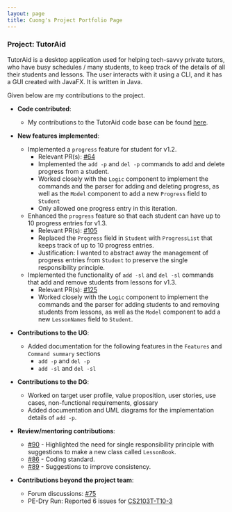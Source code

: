 ```yaml
---
layout: page
title: Cuong's Project Portfolio Page
---
```


### Project: TutorAid

TutorAid is a desktop application used for helping tech-savvy private tutors, who have busy schedules / many students, to keep track of the details of all their students and lessons. The user interacts with it using a CLI, and it has a GUI created with JavaFX. It is written in Java.

Given below are my contributions to the project.

* **Code contributed**:
  * My contributions to the TutorAid code base can be found [here](https://nus-cs2103-ay2122s1.github.io/tp-dashboard/?search=W16&sort=groupTitle&sortWithin=title&timeframe=commit&mergegroup=&groupSelect=groupByRepos&breakdown=true&checkedFileTypes=docs~functional-code~test-code~other&since=2021-09-17&tabOpen=true&tabType=authorship&tabAuthor=ErnestCuong&tabRepo=AY2122S1-CS2103T-W16-3%2Ftp%5Bmaster%5D&authorshipIsMergeGroup=false&authorshipFileTypes=docs~functional-code~test-code&authorshipIsBinaryFileTypeChecked=false).

* **New features implemented**:
  * Implemented a `progress` feature for student for v1.2.
    * Relevant PR(s): [#64](https://github.com/AY2122S1-CS2103T-W16-3/tp/pull/64/files)
    * Implemented the `add -p` and `del -p` commands to add and delete progress from a student.
    * Worked closely with the `Logic` component to implement the commands and the parser for adding and deleting progress, as well as the `Model` component to add a new `Progress` field to `Student`
    * Only allowed one progress entry in this iteration.
  * Enhanced the `progress` feature so that each student can have up to 10 progress entries for v1.3.
    * Relevant PR(s): [#105](https://github.com/AY2122S1-CS2103T-W16-3/tp/pull/105)
    * Replaced the `Progress` field in `Student` with `ProgressList` that keeps track of up to 10 progress entries.
    * Justification: I wanted to abstract away the management of progress entries from `Student` to preserve the single responsibility principle.
  * Implemented the functionality of `add -sl` and `del -sl` commands that add and remove students from lessons for v1.3.
    * Relevant PR(s): [#125](https://github.com/AY2122S1-CS2103T-W16-3/tp/pull/125)
    * Worked closely with the `Logic` component to implement the commands and the parser for adding students to and removing students from lessons, as well as the `Model` component to add a new `LessonNames` field to `Student`.

* **Contributions to the UG**:
  * Added documentation for the following features in the `Features` and `Command summary` sections
    * `add -p` and `del -p`
    * `add -sl` and `del -sl`

* **Contributions to the DG**:
  * Worked on target user profile, value proposition, user stories, use cases, non-functional requirements, glossary
  * Added documentation and UML diagrams for the implementation details of `add -p`.

* **Review/mentoring contributions**:
  * [#90](https://github.com/AY2122S1-CS2103T-W16-3/tp/pull/90) - Highlighted the need for single responsibility principle with suggestions to make a new class called `LessonBook`.
  * [#86](https://github.com/AY2122S1-CS2103T-W16-3/tp/pull/86) - Coding standard.
  * [#89](https://github.com/AY2122S1-CS2103T-W16-3/tp/pull/89) - Suggestions to improve consistency.

* **Contributions beyond the project team**:
  * Forum discussions: [#75](https://github.com/nus-cs2103-AY2122S1/forum/issues/75#issuecomment-904219081)
  * PE-Dry Run: Reported 6 issues for [CS2103T-T10-3](https://github.com/ErnestCuong/ped/issues)

